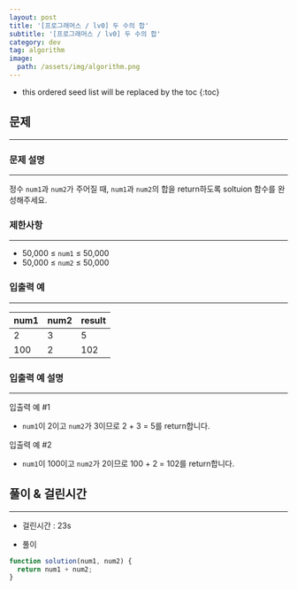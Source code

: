 ```yaml
---
layout: post
title: '[프로그래머스 / lv0] 두 수의 합'
subtitle: '[프로그래머스 / lv0] 두 수의 합'
category: dev
tag: algorithm
image:
  path: /assets/img/algorithm.png
---
```


<!-- prettier-ignore -->
* this ordered seed list will be replaced by the toc
{:toc}

## 문제

---

### **문제 설명**

---

정수 `num1`과 `num2`가 주어질 때, `num1`과 `num2`의 합을 return하도록 soltuion 함수를 완성해주세요.

### 제한사항

---

- 50,000 ≤ `num1` ≤ 50,000
- 50,000 ≤ `num2` ≤ 50,000

### **입출력 예**

---

| num1 | num2 | result |
| ---- | ---- | ------ |
| 2    | 3    | 5      |
| 100  | 2    | 102    |

### 입출력 예 설명

---

입출력 예 #1

- `num1`이 2이고 `num2`가 3이므로 2 + 3 = 5를 return합니다.

입출력 예 #2

- `num1`이 100이고 `num2`가 2이므로 100 + 2 = 102를 return합니다.

## 풀이 & 걸린시간

---

- 걸린시간 : 23s

- 풀이

```jsx
function solution(num1, num2) {
  return num1 + num2;
}
```
